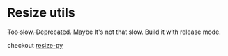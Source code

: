 # Resize utils

~~Too slow. Deprecated.~~ Maybe It's not that slow. Build it with release mode.

checkout [resize-py](resize.py)
